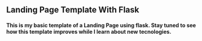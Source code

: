 ## Landing Page Template With Flask

#### This is my basic template of a Landing Page using flask. Stay tuned to see how this template improves while I learn about new tecnologies.
